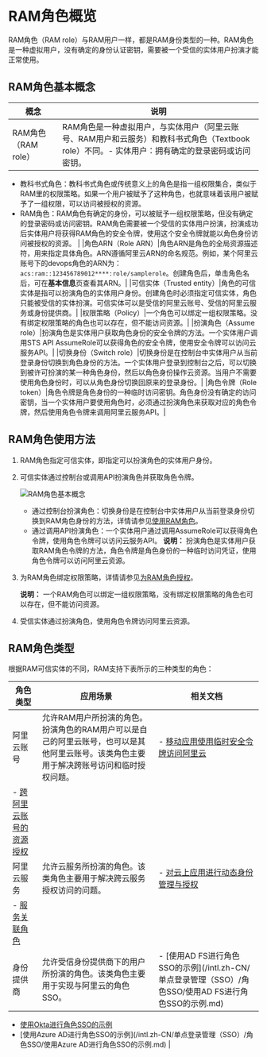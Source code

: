 # RAM角色概览

RAM角色（RAM role）与RAM用户一样，都是RAM身份类型的一种。RAM角色是一种虚拟用户，没有确定的身份认证密钥，需要被一个受信的实体用户扮演才能正常使用。

## RAM角色基本概念

|概念|说明|
|--|--|
|RAM角色（RAM role）|RAM角色是一种虚拟用户，与实体用户（阿里云账号、RAM用户和云服务）和教科书式角色（Textbook role）不同。-   实体用户：拥有确定的登录密码或访问密钥。
-   教科书式角色：教科书式角色或传统意义上的角色是指一组权限集合，类似于RAM里的权限策略。如果一个用户被赋予了这种角色，也就意味着该用户被赋予了一组权限，可以访问被授权的资源。
-   RAM角色：RAM角色有确定的身份，可以被赋予一组权限策略，但没有确定的登录密码或访问密钥。RAM角色需要被一个受信的实体用户扮演，扮演成功后实体用户将获得RAM角色的安全令牌，使用这个安全令牌就能以角色身份访问被授权的资源。 |
|角色ARN（Role ARN）|角色ARN是角色的全局资源描述符，用来指定具体角色。ARN遵循阿里云ARN的命名规范。例如，某个阿里云账号下的devops角色的ARN为：`acs:ram::123456789012****:role/samplerole`。创建角色后，单击角色名后，可在**基本信息**页查看其ARN。|
|可信实体（Trusted entity）|角色的可信实体是指可以扮演角色的实体用户身份。创建角色时必须指定可信实体，角色只能被受信的实体扮演。可信实体可以是受信的阿里云账号、受信的阿里云服务或身份提供商。|
|权限策略（Policy）|一个角色可以绑定一组权限策略。没有绑定权限策略的角色也可以存在，但不能访问资源。|
|扮演角色（Assume role）|扮演角色是实体用户获取角色身份的安全令牌的方法。一个实体用户调用STS API AssumeRole可以获得角色的安全令牌，使用安全令牌可以访问云服务API。|
|切换身份（Switch role）|切换身份是在控制台中实体用户从当前登录身份切换到角色身份的方法。一个实体用户登录到控制台之后，可以切换到被许可扮演的某一种角色身份，然后以角色身份操作云资源。当用户不需要使用角色身份时，可以从角色身份切换回原来的登录身份。|
|角色令牌（Role token）|角色令牌是角色身份的一种临时访问密钥。角色身份没有确定的访问密钥，当一个实体用户要使用角色时，必须通过扮演角色来获取对应的角色令牌，然后使用角色令牌来调用阿里云服务API。|

## RAM角色使用方法

1.  RAM角色指定可信实体，即指定可以扮演角色的实体用户身份。
2.  可信实体通过控制台或调用API扮演角色并获取角色令牌。

    ![RAM角色基本概念](https://static-aliyun-doc.oss-accelerate.aliyuncs.com/assets/img/zh-CN/9410549951/p14225.png)

    -   通过控制台扮演角色：切换身份是在控制台中实体用户从当前登录身份切换到RAM角色身份的方法，详情请参见[使用RAM角色](/intl.zh-CN/角色管理/使用RAM角色.md)。
    -   通过调用API扮演角色：一个实体用户通过调用AssumeRole可以获得角色令牌，使用角色令牌可以访问云服务API。
    **说明：** 扮演角色是实体用户获取RAM角色令牌的方法，角色令牌是角色身份的一种临时访问凭证，使用角色令牌可以访问阿里云资源。

3.  为RAM角色绑定权限策略，详情请参见[为RAM角色授权](/intl.zh-CN/角色管理/为RAM角色授权.md)。

    **说明：** 一个RAM角色可以绑定一组权限策略，没有绑定权限策略的角色也可以存在，但不能访问资源。

4.  受信实体通过扮演角色，使用角色令牌访问阿里云资源。

## RAM角色类型

根据RAM可信实体的不同，RAM支持下表所示的三种类型的角色：

|角色类型|应用场景|相关文档|
|----|----|----|
|阿里云账号|允许RAM用户所扮演的角色。扮演角色的RAM用户可以是自己的阿里云账号，也可以是其他阿里云账号。该类角色主要用于解决跨账号访问和临时授权问题。|-   [移动应用使用临时安全令牌访问阿里云](/intl.zh-CN/教程/移动应用使用临时安全令牌访问阿里云.md)
-   [跨阿里云账号的资源授权](/intl.zh-CN/教程/跨阿里云账号的资源授权.md) |
|阿里云服务|允许云服务所扮演的角色。该类角色主要用于解决跨云服务授权访问的问题。|-   [对云上应用进行动态身份管理与授权](/intl.zh-CN/教程/对云上应用进行动态身份管理与授权.md)
-   [服务关联角色](/intl.zh-CN/角色管理/服务关联角色.md) |
|身份提供商|允许受信身份提供商下的用户所扮演的角色。该类角色主要用于实现与阿里云的角色SSO。|-   [使用AD FS进行角色SSO的示例](/intl.zh-CN/单点登录管理（SSO）/角色SSO/使用AD FS进行角色SSO的示例.md)
-   [使用Okta进行角色SSO的示例](/intl.zh-CN/单点登录管理（SSO）/角色SSO/使用Okta进行角色SSO的示例.md)
-   [使用Azure AD进行角色SSO的示例](/intl.zh-CN/单点登录管理（SSO）/角色SSO/使用Azure AD进行角色SSO的示例.md) |

